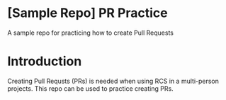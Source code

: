 # [Sample Repo] PR Practice
A sample repo for practicing how to create Pull Requests

# Introduction
 Creating Pull Requsts (PRs) is needed when using RCS in a multi-person projects.
 This repo can be used to practice creating PRs.